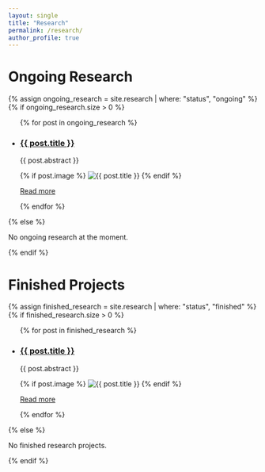 ```yaml
---
layout: single
title: "Research"
permalink: /research/
author_profile: true
---
```


# Ongoing Research

{% assign ongoing_research = site.research | where: "status", "ongoing" %}
{% if ongoing_research.size > 0 %}
  <ul class="research-page-content">
    {% for post in ongoing_research %}
      <li class="research-post-content">
        <h3><a href="{{ post.url }}">{{ post.title }}</a></h3>
        <p>{{ post.abstract }}</p>
        {% if post.image %}
          <img src="{{ post.image }}" alt="{{ post.title }}">
        {% endif %}
        <p><a href="{{ post.url }}">Read more</a></p>
      </li>
    {% endfor %}
  </ul>
{% else %}
  <p>No ongoing research at the moment.</p>
{% endif %}

# Finished Projects

{% assign finished_research = site.research | where: "status", "finished" %}
{% if finished_research.size > 0 %}
  <ul class="research-page-content">
    {% for post in finished_research %}
      <li class="research-post-content">
        <h3><a href="{{ post.url }}">{{ post.title }}</a></h3>
        <p>{{ post.abstract }}</p>
        {% if post.image %}
          <img src="{{ post.image }}" alt="{{ post.title }}">
        {% endif %}
        <p><a href="{{ post.url }}">Read more</a></p>
      </li>
    {% endfor %}
  </ul>
{% else %}
  <p>No finished research projects.</p>
{% endif %}
